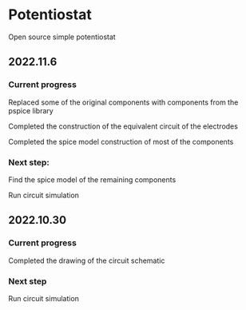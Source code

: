 # Potentiostat
Open source simple potentiostat



## 2022.11.6

### Current progress

Replaced some of the original components with components from the pspice library

Completed the construction of the equivalent circuit of the electrodes

Completed the spice model construction of most of the components

### Next step:

Find the spice model of the remaining components

Run circuit simulation

## 2022.10.30

### Current progress

Completed the drawing of the circuit schematic

### Next step

Run circuit simulation
